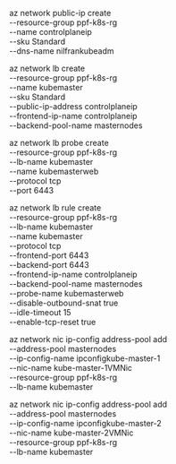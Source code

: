 az network public-ip create \
--resource-group ppf-k8s-rg \
--name controlplaneip \
--sku Standard \
--dns-name nilfrankubeadm

az network lb create \
--resource-group ppf-k8s-rg \
--name kubemaster \
--sku Standard \
--public-ip-address controlplaneip \
--frontend-ip-name controlplaneip \
--backend-pool-name masternodes

az network lb probe create \
--resource-group ppf-k8s-rg \
--lb-name kubemaster \
--name kubemasterweb \
--protocol tcp \
--port 6443

az network lb rule create \
--resource-group ppf-k8s-rg \
--lb-name kubemaster \
--name kubemaster \
--protocol tcp \
--frontend-port 6443 \
--backend-port 6443 \
--frontend-ip-name controlplaneip \
--backend-pool-name masternodes \
--probe-name kubemasterweb \
--disable-outbound-snat true \
--idle-timeout 15 \
--enable-tcp-reset true

az network nic ip-config address-pool add \
--address-pool masternodes \
--ip-config-name ipconfigkube-master-1 \
--nic-name kube-master-1VMNic \
--resource-group ppf-k8s-rg \
--lb-name kubemaster

az network nic ip-config address-pool add \
--address-pool masternodes \
--ip-config-name ipconfigkube-master-2 \
--nic-name kube-master-2VMNic \
--resource-group ppf-k8s-rg \
--lb-name kubemaster
